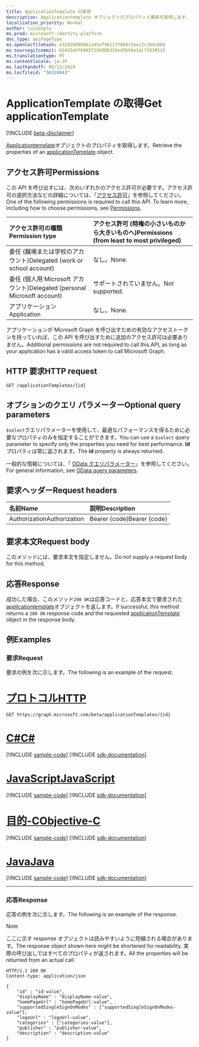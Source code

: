 ```yaml
---
title: ApplicationTemplate の取得
description: Applicationtemplate オブジェクトのプロパティと関係を取得します。
localization_priority: Normal
author: luleonpla
ms.prod: microsoft-identity-platform
doc_type: apiPageType
ms.openlocfilehash: e32439d98961a95ef98113f86833eec2c38dc869
ms.sourcegitcommit: b5425ebf648572569b032ded5b56e1dcf3830515
ms.translationtype: MT
ms.contentlocale: ja-JP
ms.lasthandoff: 08/13/2019
ms.locfileid: "36318643"
---
```

# <a name="get-applicationtemplate"></a><span data-ttu-id="a7d6a-103">ApplicationTemplate の取得</span><span class="sxs-lookup"><span data-stu-id="a7d6a-103">Get applicationTemplate</span></span>

[!INCLUDE [beta-disclaimer](../../includes/beta-disclaimer.md)]

<span data-ttu-id="a7d6a-104">[Applicationtemplate](../resources/applicationtemplate.md)オブジェクトのプロパティを取得します。</span><span class="sxs-lookup"><span data-stu-id="a7d6a-104">Retrieve the properties of an [applicationTemplate](../resources/applicationtemplate.md) object.</span></span>

## <a name="permissions"></a><span data-ttu-id="a7d6a-105">アクセス許可</span><span class="sxs-lookup"><span data-stu-id="a7d6a-105">Permissions</span></span>

<span data-ttu-id="a7d6a-p101">この API を呼び出すには、次のいずれかのアクセス許可が必要です。アクセス許可の選択方法などの詳細については、「[アクセス許可](/graph/permissions-reference)」を参照してください。</span><span class="sxs-lookup"><span data-stu-id="a7d6a-p101">One of the following permissions is required to call this API. To learn more, including how to choose permissions, see [Permissions](/graph/permissions-reference).</span></span>

| <span data-ttu-id="a7d6a-108">アクセス許可の種類</span><span class="sxs-lookup"><span data-stu-id="a7d6a-108">Permission type</span></span>                        | <span data-ttu-id="a7d6a-109">アクセス許可 (特権の小さいものから大きいものへ)</span><span class="sxs-lookup"><span data-stu-id="a7d6a-109">Permissions (from least to most privileged)</span></span> |
|:---------------------------------------|:--------------------------------------------|
| <span data-ttu-id="a7d6a-110">委任 (職場または学校のアカウント)</span><span class="sxs-lookup"><span data-stu-id="a7d6a-110">Delegated (work or school account)</span></span>     | <span data-ttu-id="a7d6a-111">なし。</span><span class="sxs-lookup"><span data-stu-id="a7d6a-111">None.</span></span> |
| <span data-ttu-id="a7d6a-112">委任 (個人用 Microsoft アカウント)</span><span class="sxs-lookup"><span data-stu-id="a7d6a-112">Delegated (personal Microsoft account)</span></span> | <span data-ttu-id="a7d6a-113">サポートされていません。</span><span class="sxs-lookup"><span data-stu-id="a7d6a-113">Not supported.</span></span> |
| <span data-ttu-id="a7d6a-114">アプリケーション</span><span class="sxs-lookup"><span data-stu-id="a7d6a-114">Application</span></span>                            | <span data-ttu-id="a7d6a-115">なし。</span><span class="sxs-lookup"><span data-stu-id="a7d6a-115">None.</span></span> |

<span data-ttu-id="a7d6a-116">アプリケーションが Microsoft Graph を呼び出すための有効なアクセストークンを持っていれば、この API を呼び出すために追加のアクセス許可は必要ありません。</span><span class="sxs-lookup"><span data-stu-id="a7d6a-116">Additional permissions are not required to call this API, as long as your application has a valid access token to call Microsoft Graph.</span></span>

## <a name="http-request"></a><span data-ttu-id="a7d6a-117">HTTP 要求</span><span class="sxs-lookup"><span data-stu-id="a7d6a-117">HTTP request</span></span>

<!-- { "blockType": "ignored" } -->

```http
GET /applicationTemplates/{id}
```

## <a name="optional-query-parameters"></a><span data-ttu-id="a7d6a-118">オプションのクエリ パラメーター</span><span class="sxs-lookup"><span data-stu-id="a7d6a-118">Optional query parameters</span></span>

<span data-ttu-id="a7d6a-119">`$select`クエリパラメーターを使用して、最適なパフォーマンスを得るために必要なプロパティのみを指定することができます。</span><span class="sxs-lookup"><span data-stu-id="a7d6a-119">You can use a `$select` query parameter to specify only the properties you need for best performance.</span></span> <span data-ttu-id="a7d6a-120">**Id**プロパティは常に返されます。</span><span class="sxs-lookup"><span data-stu-id="a7d6a-120">The **id** property is always returned.</span></span> 

<span data-ttu-id="a7d6a-121">一般的な情報については、「 [OData クエリパラメーター](/graph/query-parameters)」を参照してください。</span><span class="sxs-lookup"><span data-stu-id="a7d6a-121">For general information, see [OData query parameters](/graph/query-parameters).</span></span>

## <a name="request-headers"></a><span data-ttu-id="a7d6a-122">要求ヘッダー</span><span class="sxs-lookup"><span data-stu-id="a7d6a-122">Request headers</span></span>

| <span data-ttu-id="a7d6a-123">名前</span><span class="sxs-lookup"><span data-stu-id="a7d6a-123">Name</span></span>      |<span data-ttu-id="a7d6a-124">説明</span><span class="sxs-lookup"><span data-stu-id="a7d6a-124">Description</span></span>|
|:----------|:----------|
| <span data-ttu-id="a7d6a-125">Authorization</span><span class="sxs-lookup"><span data-stu-id="a7d6a-125">Authorization</span></span> | <span data-ttu-id="a7d6a-126">Bearer {code}</span><span class="sxs-lookup"><span data-stu-id="a7d6a-126">Bearer {code}</span></span> |

## <a name="request-body"></a><span data-ttu-id="a7d6a-127">要求本文</span><span class="sxs-lookup"><span data-stu-id="a7d6a-127">Request body</span></span>

<span data-ttu-id="a7d6a-128">このメソッドには、要求本文を指定しません。</span><span class="sxs-lookup"><span data-stu-id="a7d6a-128">Do not supply a request body for this method.</span></span>

## <a name="response"></a><span data-ttu-id="a7d6a-129">応答</span><span class="sxs-lookup"><span data-stu-id="a7d6a-129">Response</span></span>

<span data-ttu-id="a7d6a-130">成功した場合、このメソッド`200 OK`は応答コードと、応答本文で要求された[applicationtemplate](../resources/applicationtemplate.md)オブジェクトを返します。</span><span class="sxs-lookup"><span data-stu-id="a7d6a-130">If successful, this method returns a `200 OK` response code and the requested [applicationTemplate](../resources/applicationtemplate.md) object in the response body.</span></span>

## <a name="examples"></a><span data-ttu-id="a7d6a-131">例</span><span class="sxs-lookup"><span data-stu-id="a7d6a-131">Examples</span></span>

### <a name="request"></a><span data-ttu-id="a7d6a-132">要求</span><span class="sxs-lookup"><span data-stu-id="a7d6a-132">Request</span></span>

<span data-ttu-id="a7d6a-133">要求の例を次に示します。</span><span class="sxs-lookup"><span data-stu-id="a7d6a-133">The following is an example of the request.</span></span>

# <a name="httptabhttp"></a>[<span data-ttu-id="a7d6a-134">プロトコル</span><span class="sxs-lookup"><span data-stu-id="a7d6a-134">HTTP</span></span>](#tab/http)
<!-- {
  "blockType": "request",
  "name": "get_applicationtemplate"
}-->

```http
GET https://graph.microsoft.com/beta/applicationTemplates/{id}
```
# <a name="ctabcsharp"></a>[<span data-ttu-id="a7d6a-135">C#</span><span class="sxs-lookup"><span data-stu-id="a7d6a-135">C#</span></span>](#tab/csharp)
[!INCLUDE [sample-code](../includes/snippets/csharp/get-applicationtemplate-csharp-snippets.md)]
[!INCLUDE [sdk-documentation](../includes/snippets/snippets-sdk-documentation-link.md)]

# <a name="javascripttabjavascript"></a>[<span data-ttu-id="a7d6a-136">JavaScript</span><span class="sxs-lookup"><span data-stu-id="a7d6a-136">JavaScript</span></span>](#tab/javascript)
[!INCLUDE [sample-code](../includes/snippets/javascript/get-applicationtemplate-javascript-snippets.md)]
[!INCLUDE [sdk-documentation](../includes/snippets/snippets-sdk-documentation-link.md)]

# <a name="objective-ctabobjc"></a>[<span data-ttu-id="a7d6a-137">目的-C</span><span class="sxs-lookup"><span data-stu-id="a7d6a-137">Objective-C</span></span>](#tab/objc)
[!INCLUDE [sample-code](../includes/snippets/objc/get-applicationtemplate-objc-snippets.md)]
[!INCLUDE [sdk-documentation](../includes/snippets/snippets-sdk-documentation-link.md)]

# <a name="javatabjava"></a>[<span data-ttu-id="a7d6a-138">Java</span><span class="sxs-lookup"><span data-stu-id="a7d6a-138">Java</span></span>](#tab/java)
[!INCLUDE [sample-code](../includes/snippets/java/get-applicationtemplate-java-snippets.md)]
[!INCLUDE [sdk-documentation](../includes/snippets/snippets-sdk-documentation-link.md)]

---


### <a name="response"></a><span data-ttu-id="a7d6a-139">応答</span><span class="sxs-lookup"><span data-stu-id="a7d6a-139">Response</span></span>

<span data-ttu-id="a7d6a-140">応答の例を次に示します。</span><span class="sxs-lookup"><span data-stu-id="a7d6a-140">The following is an example of the response.</span></span>

> [!NOTE]
> <span data-ttu-id="a7d6a-141">ここに示す response オブジェクトは読みやすいように短縮される場合があります。</span><span class="sxs-lookup"><span data-stu-id="a7d6a-141">The response object shown here might be shortened for readability.</span></span> <span data-ttu-id="a7d6a-142">実際の呼び出しではすべてのプロパティが返されます。</span><span class="sxs-lookup"><span data-stu-id="a7d6a-142">All the properties will be returned from an actual call.</span></span>

<!-- {
  "blockType": "response",
  "truncated": true,
  "@odata.type": "microsoft.graph.applicationTemplate"
} -->

```http
HTTP/1.1 200 OK
Content-type: application/json

{
    "id" : "id-value",
    "displayName" : "displayName-value",
    "homePageUrl" : "homePageUrl-value",
    "supportedSingleSignOnModes" : ["supportedSingleSignOnModes-value"],
    "logoUrl" : "logoUrl-value",
    "categories" : ["categories-value"],
    "publisher" : "publisher-value",
    "description" : "description-value"
}
```

<!-- uuid: 16cd6b66-4b1a-43a1-adaf-3a886856ed98
2019-02-04 14:57:30 UTC -->
<!-- {
  "type": "#page.annotation",
  "description": "Get applicationTemplate",
  "keywords": "",
  "section": "documentation",
  "tocPath": ""
}-->
